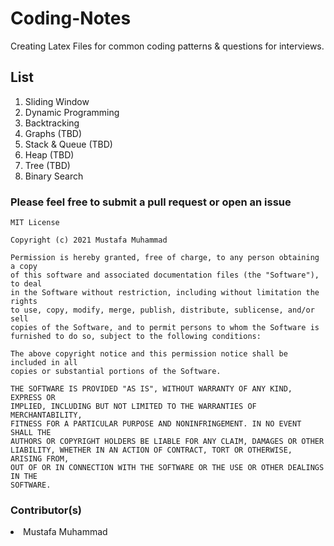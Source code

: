 # Coding-Notes
Creating Latex Files for common coding patterns &amp; questions for interviews.

## List
1. Sliding Window
2. Dynamic Programming
3. Backtracking
4. Graphs (TBD)
5. Stack & Queue (TBD)
6. Heap (TBD)
7. Tree (TBD)
8. Binary Search

### Please feel free to submit a pull request or open an issue

```
MIT License

Copyright (c) 2021 Mustafa Muhammad

Permission is hereby granted, free of charge, to any person obtaining a copy
of this software and associated documentation files (the "Software"), to deal
in the Software without restriction, including without limitation the rights
to use, copy, modify, merge, publish, distribute, sublicense, and/or sell
copies of the Software, and to permit persons to whom the Software is
furnished to do so, subject to the following conditions:

The above copyright notice and this permission notice shall be included in all
copies or substantial portions of the Software.

THE SOFTWARE IS PROVIDED "AS IS", WITHOUT WARRANTY OF ANY KIND, EXPRESS OR
IMPLIED, INCLUDING BUT NOT LIMITED TO THE WARRANTIES OF MERCHANTABILITY,
FITNESS FOR A PARTICULAR PURPOSE AND NONINFRINGEMENT. IN NO EVENT SHALL THE
AUTHORS OR COPYRIGHT HOLDERS BE LIABLE FOR ANY CLAIM, DAMAGES OR OTHER
LIABILITY, WHETHER IN AN ACTION OF CONTRACT, TORT OR OTHERWISE, ARISING FROM,
OUT OF OR IN CONNECTION WITH THE SOFTWARE OR THE USE OR OTHER DEALINGS IN THE
SOFTWARE.
```

### Contributor(s)
<li>Mustafa Muhammad</li>
